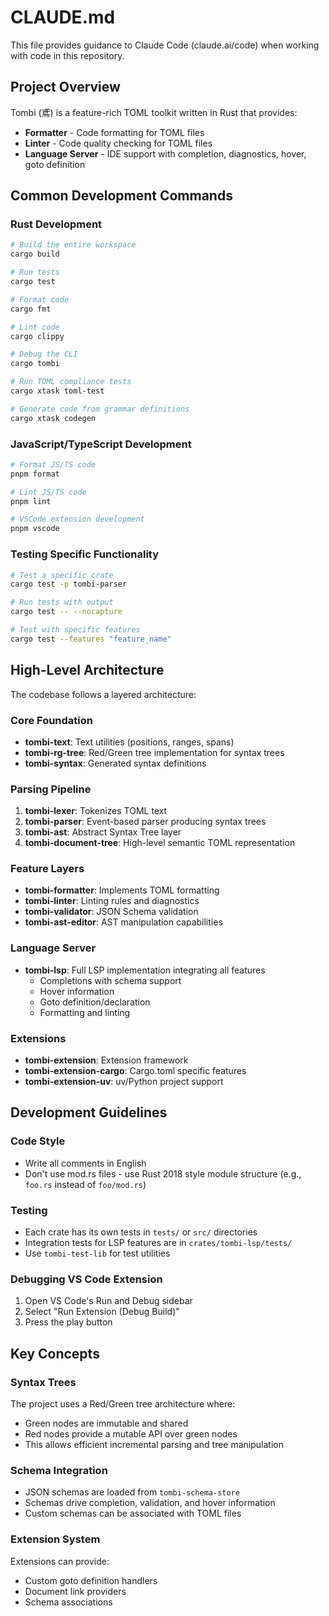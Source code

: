 # CLAUDE.md

This file provides guidance to Claude Code (claude.ai/code) when working with code in this repository.

## Project Overview

Tombi (鳶) is a feature-rich TOML toolkit written in Rust that provides:
- **Formatter** - Code formatting for TOML files
- **Linter** - Code quality checking for TOML files
- **Language Server** - IDE support with completion, diagnostics, hover, goto definition

## Common Development Commands

### Rust Development
```sh
# Build the entire workspace
cargo build

# Run tests
cargo test

# Format code
cargo fmt

# Lint code
cargo clippy

# Debug the CLI
cargo tombi

# Run TOML compliance tests
cargo xtask toml-test

# Generate code from grammar definitions
cargo xtask codegen
```

### JavaScript/TypeScript Development
```sh
# Format JS/TS code
pnpm format

# Lint JS/TS code
pnpm lint

# VSCode extension development
pnpm vscode
```

### Testing Specific Functionality
```sh
# Test a specific crate
cargo test -p tombi-parser

# Run tests with output
cargo test -- --nocapture

# Test with specific features
cargo test --features "feature_name"
```

## High-Level Architecture

The codebase follows a layered architecture:

### Core Foundation
- **tombi-text**: Text utilities (positions, ranges, spans)
- **tombi-rg-tree**: Red/Green tree implementation for syntax trees
- **tombi-syntax**: Generated syntax definitions

### Parsing Pipeline
1. **tombi-lexer**: Tokenizes TOML text
2. **tombi-parser**: Event-based parser producing syntax trees
3. **tombi-ast**: Abstract Syntax Tree layer
4. **tombi-document-tree**: High-level semantic TOML representation

### Feature Layers
- **tombi-formatter**: Implements TOML formatting
- **tombi-linter**: Linting rules and diagnostics
- **tombi-validator**: JSON Schema validation
- **tombi-ast-editor**: AST manipulation capabilities

### Language Server
- **tombi-lsp**: Full LSP implementation integrating all features
  - Completions with schema support
  - Hover information
  - Goto definition/declaration
  - Formatting and linting

### Extensions
- **tombi-extension**: Extension framework
- **tombi-extension-cargo**: Cargo.toml specific features
- **tombi-extension-uv**: uv/Python project support

## Development Guidelines

### Code Style
- Write all comments in English
- Don't use mod.rs files - use Rust 2018 style module structure (e.g., `foo.rs` instead of `foo/mod.rs`)

### Testing
- Each crate has its own tests in `tests/` or `src/` directories
- Integration tests for LSP features are in `crates/tombi-lsp/tests/`
- Use `tombi-test-lib` for test utilities

### Debugging VS Code Extension
1. Open VS Code's Run and Debug sidebar
2. Select "Run Extension (Debug Build)"
3. Press the play button

## Key Concepts

### Syntax Trees
The project uses a Red/Green tree architecture where:
- Green nodes are immutable and shared
- Red nodes provide a mutable API over green nodes
- This allows efficient incremental parsing and tree manipulation

### Schema Integration
- JSON schemas are loaded from `tombi-schema-store`
- Schemas drive completion, validation, and hover information
- Custom schemas can be associated with TOML files

### Extension System
Extensions can provide:
- Custom goto definition handlers
- Document link providers
- Schema associations
